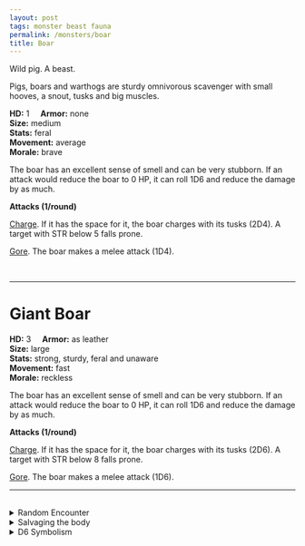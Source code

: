 ```yaml
---
layout: post
tags: monster beast fauna
permalink: /monsters/boar
title: Boar
---
```


Wild pig. A beast.

Pigs, boars and warthogs are sturdy omnivorous scavenger with small hooves, a snout, tusks and big muscles.

**HD:** 1  &nbsp; &nbsp;  **Armor:** none <br>
**Size:** medium <br>
**Stats:** feral<br>
**Movement:** average <br>
**Morale:** brave <br>

The boar has an excellent sense of smell and can be very stubborn. If an attack would reduce the boar to 0 HP, it can roll 1D6 and reduce the damage by as much.

**Attacks (1/round)**

<ins>Charge</ins>. If it has the space for it, the boar charges with its tusks (2D4). A target with STR below 5 falls prone.

<ins>Gore</ins>. The boar makes a melee attack (1D4).

<br>

---

# Giant Boar

**HD:** 3  &nbsp; &nbsp;  **Armor:** as leather <br>
**Size:** large <br>
**Stats:** strong, sturdy, feral and unaware<br>
**Movement:** fast <br>
**Morale:** reckless <br>

The boar has an excellent sense of smell and can be very stubborn. If an attack would reduce the boar to 0 HP, it can roll 1D6 and reduce the damage by as much.

**Attacks (1/round)**

<ins>Charge</ins>. If it has the space for it, the boar charges with its tusks (2D6). A target with STR below 8 falls prone.

<ins>Gore</ins>. The boar makes a melee attack (1D6).
<br>

---

<br> 

<details markdown="1">
<summary>Random Encounter</summary>

1. **Monster:** 1D6 boars or 1D4 giant boars. 2/6 chances that they are accompanied by 1D6 piglets.
1. **Lair:** A musky clearing, flattened by hooves. <br>	&nbsp; OR <br>	**Omen:** Sniffing and chewing noises.
1. **Spoor:** Overturned earth under a tree.
1. **Tracks:** Flattened vegetation.
1. **Trace:** Pig tracks. 
1. **Trace:** Upturned roots.

</details>

<details markdown="1">
<summary>Salvaging the body</summary>

Boar meat is delicious. Piglets can be domesticated to sniff things.
</details>

<details markdown="1">
<summary>D6 Symbolism</summary>

In local cultures, it is a symbol of ...

1. Stubbornness
1. Dirtiness
1. Abundance
1. Joy
1. Investigation
1. Sacred 
</details>
